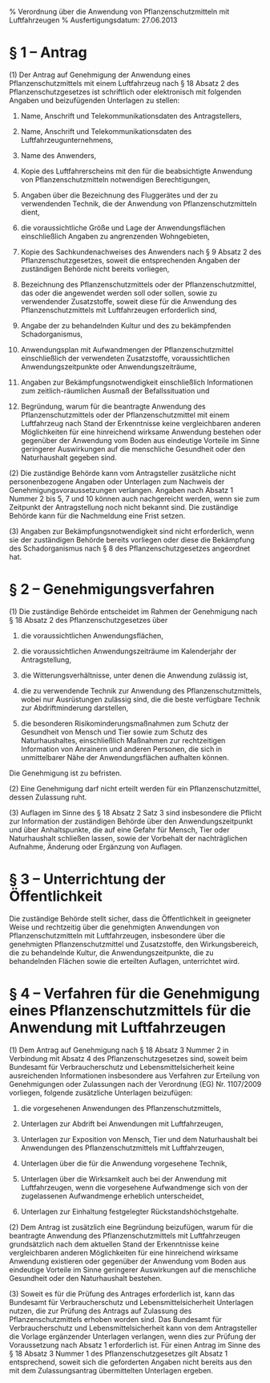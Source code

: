 % Verordnung über die Anwendung von Pflanzenschutzmitteln mit Luftfahrzeugen
% Ausfertigungsdatum: 27.06.2013
 
# § 1 – Antrag

(1) Der Antrag auf Genehmigung der Anwendung eines Pflanzenschutzmittels mit einem Luftfahrzeug nach § 18 Absatz 2 des Pflanzenschutzgesetzes ist schriftlich oder elektronisch mit folgenden Angaben und beizufügenden Unterlagen zu stellen:

1. Name, Anschrift und Telekommunikationsdaten des Antragstellers,

2. Name, Anschrift und Telekommunikationsdaten des Luftfahrzeugunternehmens,

3. Name des Anwenders,

4. Kopie des Luftfahrerscheins mit den für die beabsichtigte Anwendung von Pflanzenschutzmitteln notwendigen Berechtigungen,

5. Angaben über die Bezeichnung des Fluggerätes und der zu verwendenden Technik, die der Anwendung von Pflanzenschutzmitteln dient,

6. die voraussichtliche Größe und Lage der Anwendungsflächen einschließlich Angaben zu angrenzenden Wohngebieten,

7. Kopie des Sachkundenachweises des Anwenders nach § 9 Absatz 2 des Pflanzenschutzgesetzes, soweit die entsprechenden Angaben der zuständigen Behörde nicht bereits vorliegen,

8. Bezeichnung des Pflanzenschutzmittels oder der Pflanzenschutzmittel, das oder die angewendet werden soll oder sollen, sowie zu verwendender Zusatzstoffe, soweit diese für die Anwendung des Pflanzenschutzmittels mit Luftfahrzeugen erforderlich sind,

9. Angabe der zu behandelnden Kultur und des zu bekämpfenden Schadorganismus,

10. Anwendungsplan mit Aufwandmengen der Pflanzenschutzmittel einschließlich der verwendeten Zusatzstoffe, voraussichtlichen Anwendungszeitpunkte oder Anwendungszeiträume,

11. Angaben zur Bekämpfungsnotwendigkeit einschließlich Informationen zum zeitlich-räumlichen Ausmaß der Befallssituation und

12. Begründung, warum für die beantragte Anwendung des Pflanzenschutzmittels oder der Pflanzenschutzmittel mit einem Luftfahrzeug nach Stand der Erkenntnisse keine vergleichbaren anderen Möglichkeiten für eine hinreichend wirksame Anwendung bestehen oder gegenüber der Anwendung vom Boden aus eindeutige Vorteile im Sinne geringerer Auswirkungen auf die menschliche Gesundheit oder den Naturhaushalt gegeben sind.

(2) Die zuständige Behörde kann vom Antragsteller zusätzliche nicht personenbezogene Angaben oder Unterlagen zum Nachweis der Genehmigungsvoraussetzungen verlangen. Angaben nach Absatz 1 Nummer 2 bis 5, 7 und 10 können auch nachgereicht werden, wenn sie zum Zeitpunkt der Antragstellung noch nicht bekannt sind. Die zuständige Behörde kann für die Nachmeldung eine Frist setzen.

(3) Angaben zur Bekämpfungsnotwendigkeit sind nicht erforderlich, wenn sie der zuständigen Behörde bereits vorliegen oder diese die Bekämpfung des Schadorganismus nach § 8 des Pflanzenschutzgesetzes angeordnet hat.

# § 2 – Genehmigungsverfahren

(1) Die zuständige Behörde entscheidet im Rahmen der Genehmigung nach § 18 Absatz 2 des Pflanzenschutzgesetzes über

1. die voraussichtlichen Anwendungsflächen,

2. die voraussichtlichen Anwendungszeiträume im Kalenderjahr der Antragstellung,

3. die Witterungsverhältnisse, unter denen die Anwendung zulässig ist,

4. die zu verwendende Technik zur Anwendung des Pflanzenschutzmittels, wobei nur Ausrüstungen zulässig sind, die die beste verfügbare Technik zur Abdriftminderung darstellen,

5. die besonderen Risikominderungsmaßnahmen zum Schutz der Gesundheit von Mensch und Tier sowie zum Schutz des Naturhaushaltes, einschließlich Maßnahmen zur rechtzeitigen Information von Anrainern und anderen Personen, die sich in unmittelbarer Nähe der Anwendungsflächen aufhalten können.

Die Genehmigung ist zu befristen.

(2) Eine Genehmigung darf nicht erteilt werden für ein Pflanzenschutzmittel, dessen Zulassung ruht.

(3) Auflagen im Sinne des § 18 Absatz 2 Satz 3 sind insbesondere die Pflicht zur Information der zuständigen Behörde über den Anwendungszeitpunkt und über Anhaltspunkte, die auf eine Gefahr für Mensch, Tier oder Naturhaushalt schließen lassen, sowie der Vorbehalt der nachträglichen Aufnahme, Änderung oder Ergänzung von Auflagen.

# § 3 – Unterrichtung der Öffentlichkeit

Die zuständige Behörde stellt sicher, dass die Öffentlichkeit in geeigneter Weise und rechtzeitig über die genehmigten Anwendungen von Pflanzenschutzmitteln mit Luftfahrzeugen, insbesondere über die genehmigten Pflanzenschutzmittel und Zusatzstoffe, den Wirkungsbereich, die zu behandelnde Kultur, die Anwendungszeitpunkte, die zu behandelnden Flächen sowie die erteilten Auflagen, unterrichtet wird.

# § 4 – Verfahren für die Genehmigung eines Pflanzenschutzmittels für die Anwendung mit Luftfahrzeugen

(1) Dem Antrag auf Genehmigung nach § 18 Absatz 3 Nummer 2 in Verbindung mit Absatz 4 des Pflanzenschutzgesetzes sind, soweit beim Bundesamt für Verbraucherschutz und Lebensmittelsicherheit keine ausreichenden Informationen insbesondere aus Verfahren zur Erteilung von Genehmigungen oder Zulassungen nach der Verordnung (EG) Nr. 1107/2009 vorliegen, folgende zusätzliche Unterlagen beizufügen:

1. die vorgesehenen Anwendungen des Pflanzenschutzmittels,

2. Unterlagen zur Abdrift bei Anwendungen mit Luftfahrzeugen,

3. Unterlagen zur Exposition von Mensch, Tier und dem Naturhaushalt bei Anwendungen des Pflanzenschutzmittels mit Luftfahrzeugen,

4. Unterlagen über die für die Anwendung vorgesehene Technik,

5. Unterlagen über die Wirksamkeit auch bei der Anwendung mit Luftfahrzeugen, wenn die vorgesehene Aufwandmenge sich von der zugelassenen Aufwandmenge erheblich unterscheidet,

6. Unterlagen zur Einhaltung festgelegter Rückstandshöchstgehalte.

(2) Dem Antrag ist zusätzlich eine Begründung beizufügen, warum für die beantragte Anwendung des Pflanzenschutzmittels mit Luftfahrzeugen grundsätzlich nach dem aktuellen Stand der Erkenntnisse keine vergleichbaren anderen Möglichkeiten für eine hinreichend wirksame Anwendung existieren oder gegenüber der Anwendung vom Boden aus eindeutige Vorteile im Sinne geringerer Auswirkungen auf die menschliche Gesundheit oder den Naturhaushalt bestehen.

(3) Soweit es für die Prüfung des Antrages erforderlich ist, kann das Bundesamt für Verbraucherschutz und Lebensmittelsicherheit Unterlagen nutzen, die zur Prüfung des Antrags auf Zulassung des Pflanzenschutzmittels erhoben worden sind. Das Bundesamt für Verbraucherschutz und Lebensmittelsicherheit kann von dem Antragsteller die Vorlage ergänzender Unterlagen verlangen, wenn dies zur Prüfung der Voraussetzung nach Absatz 1 erforderlich ist. Für einen Antrag im Sinne des § 18 Absatz 3 Nummer 1 des Pflanzenschutzgesetzes gilt Absatz 1 entsprechend, soweit sich die geforderten Angaben nicht bereits aus den mit dem Zulassungsantrag übermittelten Unterlagen ergeben.
